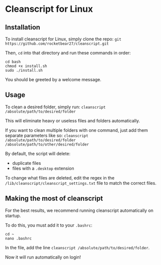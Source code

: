 # Cleanscript for Linux
## Installation
To install cleanscript for Linux, simply clone the repo:
`git https://github.com/rocketbear27/cleanscript.git`

Then, `cd` into that directory and run these commands in order:
```
cd bash
chmod +x install.sh
sudo ./install.sh
```

You should be greeted by a welcome message.

## Usage
To clean a desired folder, simply run:
`cleanscript /absolute/path/to/desired/folder`

This will eliminate heavy or useless files and folders automatically.

If you want to clean multiple folders with one command, just add them separate parameters like so:
`cleanscript /absolute/path/to/desired/folder /absolute/path/to/other/desired/folder`

By default, the script will delete:
- duplicate files
- files with a `.desktop` extension

To change what files are deleted, edit the regex in the `/lib/cleanscript/cleanscript_settings.txt` file to match the correct files.

## Making the most of cleanscript
For the best results, we recommend running cleanscript automatically on startup. 

To do this, you must add it to your `.bashrc`:

```
cd ~
nano .bashrc
```

In the file, add the line `cleanscript /absolute/path/to/desired/folder`. 

Now it will run automatically on login!
